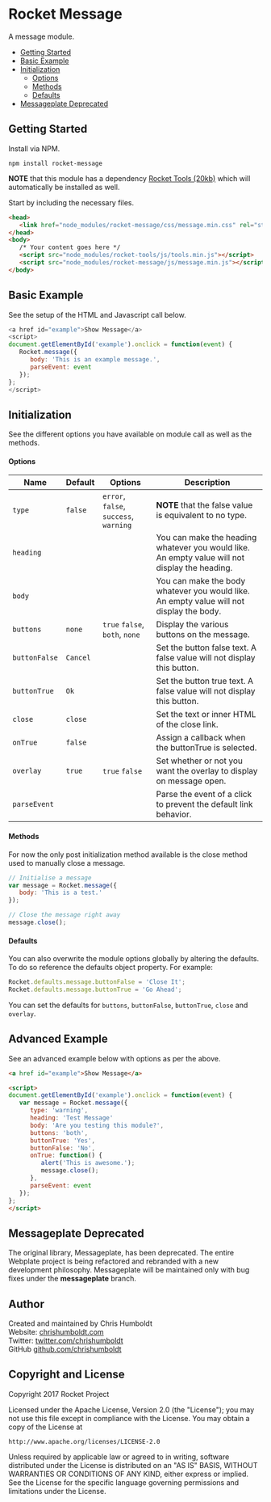 # Rocket Message
A message module.

* [Getting Started](#getting-started)
* [Basic Example](#basic-example)
* [Initialization](#initialization)
	* [Options](#options)
   * [Methods](#methods)
	* [Defaults](#defaults)
* [Messageplate Deprecated](#messageplate-deprecated)

## Getting Started
Install via NPM.

```
npm install rocket-message
```

**NOTE** that this module has a dependency [Rocket Tools (20kb)](https://github.com/chrishumboldt/Rocket-Tools) which will automatically be installed as well.

Start by including the necessary files.

```html
<head>
   <link href="node_modules/rocket-message/css/message.min.css" rel="stylesheet" type="text/css">
</head>
<body>
   /* Your content goes here */
   <script src="node_modules/rocket-tools/js/tools.min.js"></script>
   <script src="node_modules/rocket-message/js/message.min.js"></script>
</body>
```

## Basic Example
See the setup of the HTML and Javascript call below.

```javascript
<a href id="example">Show Message</a>
<script>
document.getElementById('example').onclick = function(event) {
   Rocket.message({
      body: 'This is an example message.',
      parseEvent: event
   });
};
</script>
```

## Initialization
See the different options you have available on module call as well as the methods.

#### Options
Name | Default | Options | Description
---- | ---- | ---- | ----
`type` | `false` | `error`, `false`, `success`, `warning` | **NOTE** that the false value is equivalent to no type.
`heading` | | | You can make the heading whatever you would like. An empty value will not display the heading.
`body` | | | You can make the body whatever you would like. An empty value will not display the body.
`buttons` | `none` | `true` `false`, `both`, `none` | Display the various buttons on the message.
`buttonFalse` | `Cancel` | | Set the button false text. A false value will not display this button.
`buttonTrue` | `Ok` | | Set the button true text. A false value will not display this button.
`close` | `close` | | Set the text or inner HTML of the close link.
`onTrue` | `false` | | Assign a callback when the buttonTrue is selected.
`overlay` | `true` | `true` `false` | Set whether or not you want the overlay to display on message open.
`parseEvent` | | | Parse the event of a click to prevent the default link behavior.

#### Methods
For now the only post initialization method available is the close method used to manually close a message.

```javascript
// Initialise a message
var message = Rocket.message({
   body: 'This is a test.'
});

// Close the message right away
message.close();
```

#### Defaults
You can also overwrite the module options globally by altering the defaults. To do so reference the defaults object property. For example:

```javascript
Rocket.defaults.message.buttonFalse = 'Close It';
Rocket.defaults.message.buttonTrue = 'Go Ahead';
```

You can set the defaults for `buttons`, `buttonFalse`, `buttonTrue`, `close` and `overlay`.

## Advanced Example
See an advanced example below with options as per the above.

```html
<a href id="example">Show Message</a>

<script>
document.getElementById('example').onclick = function(event) {
   var message = Rocket.message({
      type: 'warning',
      heading: 'Test Message'
      body: 'Are you testing this module?',
      buttons: 'both',
      buttonTrue: 'Yes',
      buttonFalse: 'No',
      onTrue: function() {
         alert('This is awesome.');
         message.close();
      },
      parseEvent: event
   });
};
</script>
```

## Messageplate Deprecated
The original library, Messageplate, has been deprecated. The entire Webplate project is being refactored and rebranded with a new development philosophy. Messageplate will be maintained only with bug fixes under the **messageplate** branch.

## Author
Created and maintained by Chris Humboldt<br>
Website: <a href="http://chrishumboldt.com/">chrishumboldt.com</a><br>
Twitter: <a href="https://twitter.com/chrishumboldt">twitter.com/chrishumboldt</a><br>
GitHub <a href="https://github.com/chrishumboldt">github.com/chrishumboldt</a><br>

## Copyright and License
Copyright 2017 Rocket Project

Licensed under the Apache License, Version 2.0 (the "License");
you may not use this file except in compliance with the License.
You may obtain a copy of the License at

    http://www.apache.org/licenses/LICENSE-2.0

Unless required by applicable law or agreed to in writing, software
distributed under the License is distributed on an "AS IS" BASIS,
WITHOUT WARRANTIES OR CONDITIONS OF ANY KIND, either express or implied.
See the License for the specific language governing permissions and
limitations under the License.
